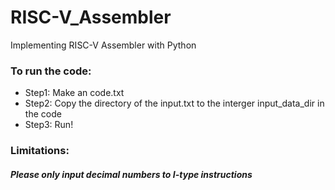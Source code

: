 # RISC-V_Assembler

Implementing RISC-V Assembler with Python

### To run the code:

* Step1: Make an code.txt
* Step2: Copy the directory of the input.txt to the interger input_data_dir in the code
* Step3: Run!

### Limitations:

##### Please only input decimal numbers to I-type instructions
